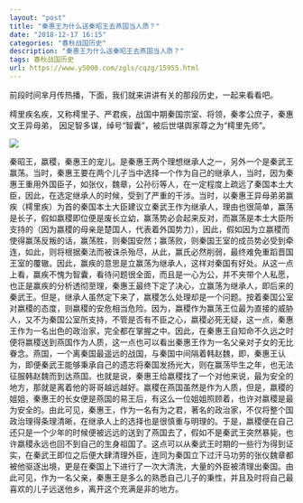 ```yaml
---
layout: "post"
title: "秦惠王为什么送秦昭王去燕国当人质？"
date: "2018-12-17 16:15"
categories: "春秋战国历史"
description: "秦惠王为什么送秦昭王去燕国当人质？"
tags: 春秋战国历史
url: https://www.y5000.com/zgls/cqzg/15955.html
---
```






前段时间芈月传热播，下面，我们就来讲讲有关的那段历史，一起来看看吧。

樗里疾名疾，又称樗里子、严君疾，战国中期秦国宗室、将领，秦孝公庶子，秦惠文王异母弟， 因足智多谋，绰号“智囊”，被后世堪舆家尊之为“樗里先师”。

![](https://img.y5000.com/uploads/allimg/170306/6-1F306095340D1.jpg)

秦昭王，嬴稷，秦惠王的宠儿。是秦惠王两个理想继承人之一，另外一个是秦武王赢荡。当时，秦惠王要在两个儿子当中选择一个作为自己的继承人，当时，因为秦惠王重用外国臣子，如张仪，魏章，公孙衍等人，在一定程度上疏远了秦国本土大臣，因此，在选定继承人的时候，受到了严重的干涉。当时，以秦惠王异母弟弟赢疾（樗里疾）为首的秦国本土大臣建议立秦武王作为继承人，理由也很简单，赢荡是长子，假如嬴稷即位便是废长立幼，赢荡势必会起来反对，而赢荡是本土大臣所支持的（因为嬴稷的母亲是楚国人，代表着外国势力），因此，假如因为立嬴稷而使得赢荡反叛的话，赢荡胜，则秦国安然；赢荡败，则秦国王室的成员势必受到牵连，如此，则将根据秦法而被诛杀殆尽，从此，赢氏必然削弱，最终难免重蹈晋国王室的覆辙。因此，赢疾的意思是立赢荡为继承人，这样对秦国有好处。从这一点上看，赢疾不愧为智囊，看待问题很全面，而且是一心为公，并不夹带个人私愿，也正是赢疾的分析透彻至理，秦惠王最终下定了决心，立赢荡为继承人，即后来的秦武王。但是，继承人虽然定下来了，嬴稷怎么处理却是一个问题。按着秦国公室对嬴稷的态度，则嬴稷的安危相当危险。因为，嬴稷作为赢荡王位最为直接的威胁人，又不为秦国公室所支持，不管是否有不臣之心，嬴稷必死无疑，这一点，秦惠王作为一名出色的政治家，完全都在掌握之中。因此，在秦惠王自知命不久远之时便将嬴稷送到燕国作为人质，这一点也可以看出秦惠王作为一名父亲对子女的无比眷念。燕国，一个离秦国最遥远的战国，与秦国中间隔着韩赵魏，即，秦惠王认为，即便秦武王能够秉承自己的遗志将秦国发扬光大，则在赢荡毕生之年，也无法征服韩赵魏而到达燕国。也就是说，秦惠王给嬴稷找了一个对他来说，最为安全的地方，那就是离着他的哥哥越远越好。嬴稷在燕国虽然是作为人质，但是，嬴稷的姐姐，秦惠王的长女便是燕国的易王后，有这么一位姐姐照顾着，也许对嬴稷是最为安全的。由此可见，秦惠王，作为一名有为之君，著名的政治家，不仅将整个国政治理得条理清晰，在继承人上的选择也是很慎重与明理的。于是，嬴稷便在自己还只是一个少年的时候便被远远的送到了燕国去了，假如不是秦武王突然暴毙，也许嬴稷永远也回不到自己的生身祖国了。这点可以从秦武王时期的一些行为得到证实，在秦武王即位之后便大肆清理外臣，连同为秦国立下过汗马功劳的张仪魏章都被他驱逐出境，更是在秦国上下进行了一次大清洗，大量的外臣被清理出秦国。由此可见，作为一名父亲，秦惠王是多么的熟悉自己儿子的秉性，并且及时将自己最喜欢的儿子远送他乡，离开这个充满是非的地方。
